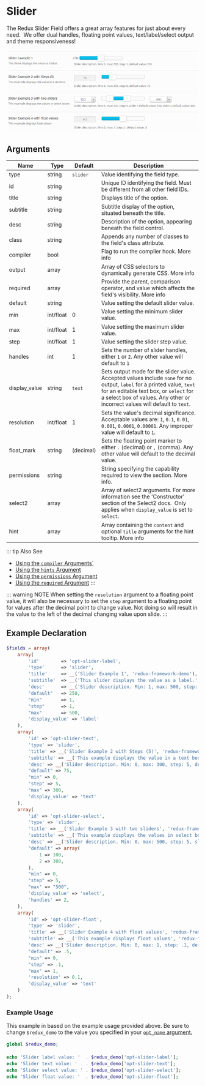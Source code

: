# Slider

The Redux Slider Field offers a great array features for just about every need.  We offer dual handles, floating point values, text/label/select output and theme responsiveness!

<span style="display:block;text-align:center">![](./img/slider.png)</span>

## Arguments
|Name|Type|Default|Description|
|--- |--- |--- |--- |
|type|string|`slider`|Value identifying the field type.|
|id|string||Unique ID identifying the field. Must be different from all other field IDs.|
|title|string||Displays title of the option.|
|subtitle|string||Subtitle display of the option, situated beneath the title.|
|desc|string||Description of the option, appearing beneath the field control.|
|class|string||Appends any number of classes to the field's class attribute.|
|compiler|bool||Flag to run the compiler hook.  More info|
|output|array||Array of CSS selectors to dynamically generate CSS.  More info|
|required|array||Provide the parent, comparison operator, and value which affects the field's visibility.  More info|
|default|string||Value setting the default slider value.|
|min|int/float|0|Value setting the minimum slider value.|
|max|int/float|1|Value setting the maximum slider value.|
|step|int/float|1|Value setting the slider step value.|
|handles|int|1|Sets the number of slider handles, either `1` or `2`. Any other value will default to `1`|
|display_value|string|`text`|Sets output mode for the slider value. Accepted values include `none` for no output, `label` for a printed value, `text` for an editable text box, or `select` for a select box of values. Any other or incorrect values will default to `text`.|
|resolution|int/float|1|Sets the value's decimal significance. Acceptable values are: `1`, `0.1`, `0.01`, `0.001`, `0.0001`, `0.00001`. Any improper value will default to `1`.|
|float_mark|string|(decimal)|Sets the floating point marker to either `.` (decimal) or `,` (comma). Any other value will default to the decimal value.|
|permissions|string||String specifying the capability required to view the section.   More info.|
|select2|array||Array of select2 arguments. For more information see the 'Constructor' section of the Select2 docs.  Only applies when `display_value` is set to `select`.|
|hint|array||Array containing the `content` and optional `title` arguments for the hint tooltip.  More info|

::: tip Also See
- [Using the `compiler` Arguments`](../guide/the-compiler-argument.md)
- [Using the `hints` Argument](../guide/the-hints-argument.md)
- [Using the `permissions` Argument](../guide/the-permissions-argument.md)
- [Using the `required` Argument](../guide/using-the-required-argument.md)
:::

::: warning NOTE
When setting the `resolution` argument to a floating point value, it will also be necessary to set the `step` argument to a floating point for values after the decimal point to change value. Not doing so will result in the value to the left of the decimal changing value upon slide.
:::

## Example Declaration
```php
$fields = array(
    array(
        'id'        => 'opt-slider-label',
        'type'      => 'slider',
        'title'     => __('Slider Example 1', 'redux-framework-demo'),
        'subtitle'  => __('This slider displays the value as a label.', 'redux-framework-demo'),
        'desc'      => __('Slider description. Min: 1, max: 500, step: 1, default value: 250', 'redux-framework-demo'),
        "default"   => 250,
        "min"       => 1,
        "step"      => 1,
        "max"       => 500,
        'display_value' => 'label'
    ),
    array(
        'id' => 'opt-slider-text',
        'type' => 'slider',
        'title' => __('Slider Example 2 with Steps (5)', 'redux-framework-demo'),
        'subtitle' => __('This example displays the value in a text box', 'redux-framework-demo'),
        'desc' => __('Slider description. Min: 0, max: 300, step: 5, default value: 75', 'redux-framework-demo'),
        "default" => 75,
        "min" => 0,
        "step" => 5,
        "max" => 300,
        'display_value' => 'text'
    ),
    array(
        'id' => 'opt-slider-select',
        'type' => 'slider',
        'title' => __('Slider Example 3 with two sliders', 'redux-framework-demo'),
        'subtitle' => __('This example displays the values in select boxes', 'redux-framework-demo'),
        'desc' => __('Slider description. Min: 0, max: 500, step: 5, slider 1 default value: 100, slider 2 default value: 300', 'redux-framework-demo'),
        "default" => array(
            1 => 100,
            2 => 300,
        ),
        "min" => 0,
        "step" => 5,
        "max" => "500",
        'display_value' => 'select',
        'handles' => 2,
    ),
    array(
        'id' => 'opt-slider-float',
        'type' => 'slider',
        'title' => __('Slider Example 4 with float values', 'redux-framework-demo'),
        'subtitle' => __('This example displays float values', 'redux-framework-demo'),
        'desc' => __('Slider description. Min: 0, max: 1, step: .1, default value: .5', 'redux-framework-demo'),
        "default" => .5,
        "min" => 0,
        "step" => .1,
        "max" => 1,
        'resolution' => 0.1,
        'display_value' => 'text'
    )
);
```

### Example Usage
This example in based on the example usage provided above. Be sure to change `$redux_demo` to the value you specified in your <a title="opt_name" href="/redux-framework/arguments/opt_name/">`opt_name` argument.</a>

```php
global $redux_demo;

echo 'Slider label value: '  . $redux_demo['opt-slider-label'];
echo 'Slider text value: '   . $redux_demo['opt-slider-text'];
echo 'Slider select value: ' . $redux_demo['opt-slider-select'];
echo 'Slider float value: '  . $redux_demo['opt-slider-float'];
```

